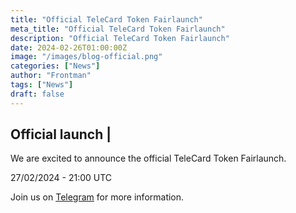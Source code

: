 ```yaml
---
title: "Official TeleCard Token Fairlaunch"
meta_title: "Official TeleCard Token Fairlaunch"
description: "Official TeleCard Token Fairlaunch"
date: 2024-02-26T01:00:00Z
image: "/images/blog-official.png"
categories: ["News"]
author: "Frontman"
tags: ["News"]
draft: false
---
```


## Official launch |

We are excited to announce the official TeleCard Token Fairlaunch.

27/02/2024 - 21:00 UTC

Join us on [Telegram](https://t.me/telecardportal) for more information.